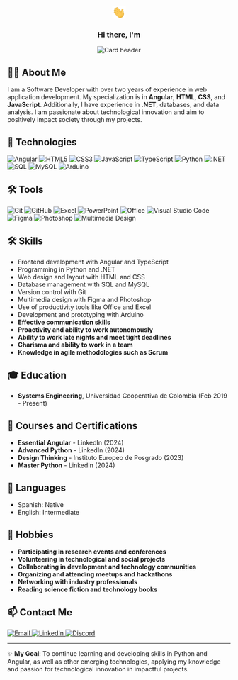 <div align="center">

   <img src="https://github.com/Parply/Parply/blob/master/.github/Hi.gif?raw=true" width="30px">
  <h3> Hi there, I'm </h3> 
</div>

<div align="center">
  <img src="https://i.imgur.com/bXQqNZl.png" alt="Card header"/>
</div>



## 🧑‍💻 About Me
I am a Software Developer with over two years of experience in web application development. My specialization is in **Angular**, **HTML**, **CSS**, and **JavaScript**. Additionally, I have experience in **.NET**, databases, and data analysis. I am passionate about technological innovation and aim to positively impact society through my projects.

## 🚀 Technologies
![Angular](https://img.shields.io/badge/Angular-DD0031?style=for-the-badge&logo=angular&logoColor=white)
![HTML5](https://img.shields.io/badge/HTML5-E34F26?style=for-the-badge&logo=html5&logoColor=white)
![CSS3](https://img.shields.io/badge/CSS3-1572B6?style=for-the-badge&logo=css3&logoColor=white)
![JavaScript](https://img.shields.io/badge/JavaScript-F7DF1E?style=for-the-badge&logo=javascript&logoColor=black)
![TypeScript](https://img.shields.io/badge/TypeScript-3178C6?style=for-the-badge&logo=typescript&logoColor=white)
![Python](https://img.shields.io/badge/Python-3776AB?style=for-the-badge&logo=python&logoColor=white)
![.NET](https://img.shields.io/badge/.NET-512BD4?style=for-the-badge&logo=dotnet&logoColor=white)
![SQL](https://img.shields.io/badge/SQL-336791?style=for-the-badge&logo=postgresql&logoColor=white)
![MySQL](https://img.shields.io/badge/MySQL-4479A1?style=for-the-badge&logo=mysql&logoColor=white)
![Arduino](https://img.shields.io/badge/Arduino-00979D?style=for-the-badge&logo=arduino&logoColor=white)

## 🛠️ Tools
![Git](https://img.shields.io/badge/Git-F05032?style=for-the-badge&logo=git&logoColor=white)
![GitHub](https://img.shields.io/badge/GitHub-181717?style=for-the-badge&logo=github&logoColor=white)
![Excel](https://img.shields.io/badge/Excel-217346?style=for-the-badge&logo=microsoftexcel&logoColor=white)
![PowerPoint](https://img.shields.io/badge/PowerPoint-B7472A?style=for-the-badge&logo=microsoftpowerpoint&logoColor=white)
![Office](https://img.shields.io/badge/Office-D83B01?style=for-the-badge&logo=microsoftoffice&logoColor=white)
![Visual Studio Code](https://img.shields.io/badge/Visual_Studio_Code-0078D4?style=for-the-badge&logo=visualstudiocode&logoColor=white)
![Figma](https://img.shields.io/badge/Figma-F24E1E?style=for-the-badge&logo=figma&logoColor=white)
![Photoshop](https://img.shields.io/badge/Photoshop-31A8FF?style=for-the-badge&logo=adobephotoshop&logoColor=white)
![Multimedia Design](https://img.shields.io/badge/Multimedia_Design-FF4088?style=for-the-badge&logo=adobe&logoColor=white)

## 🛠️ Skills
- Frontend development with Angular and TypeScript
- Programming in Python and .NET
- Web design and layout with HTML and CSS
- Database management with SQL and MySQL
- Version control with Git
- Multimedia design with Figma and Photoshop
- Use of productivity tools like Office and Excel
- Development and prototyping with Arduino
- **Effective communication skills**
- **Proactivity and ability to work autonomously**
- **Ability to work late nights and meet tight deadlines**
- **Charisma and ability to work in a team**
- **Knowledge in agile methodologies such as Scrum**

## 🎓 Education
- **Systems Engineering**, Universidad Cooperativa de Colombia (Feb 2019 - Present)

## 📜 Courses and Certifications
- **Essential Angular** - LinkedIn (2024)
- **Advanced Python** - LinkedIn (2024)
- **Design Thinking** - Instituto Europeo de Posgrado (2023)
- **Master Python** - LinkedIn (2024)

## 💬 Languages
- Spanish: Native
- English: Intermediate

## 🌈 Hobbies
- **Participating in research events and conferences**
- **Volunteering in technological and social projects**
- **Collaborating in development and technology communities**
- **Organizing and attending meetups and hackathons**
- **Networking with industry professionals**
- **Reading science fiction and technology books**

## 📫 Contact Me
<div>

  <a href="mailto:juanguillermomarinco@gmail.com">
    <img src="https://img.shields.io/badge/Email-D14836?style=for-the-badge&logo=gmail&logoColor=white" alt="Email">
  </a>
  <a href="https://www.linkedin.com/in/juanmarinco">
    <img src="https://img.shields.io/badge/LinkedIn-0A66C2?style=for-the-badge&logo=linkedin&logoColor=white" alt="LinkedIn">
  </a>
  <a href="https://discord.com/users/evo_oh">
    <img src="https://img.shields.io/badge/Discord-7289DA?style=for-the-badge&logo=discord&logoColor=white" alt="Discord">
    </a>
</div>

---

✨ **My Goal**: To continue learning and developing skills in Python and Angular, as well as other emerging technologies, applying my knowledge and passion for technological innovation in impactful projects.



